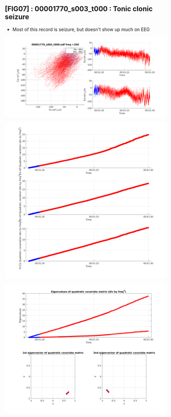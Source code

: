 ## [FIG07] : 00001770_s003_t000 : Tonic clonic seizure

- Most of this record is seizure, but doesn't show up much on EEG

![](../../output/phase/00001770_s003_t000_79.png)

![](../../output/quadvar/00001770_s003_t000_79.png)

![](../../output/quadvareigval/00001770_s003_t000_79.png)
